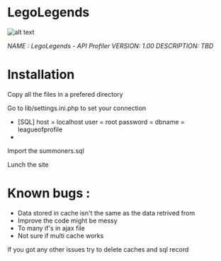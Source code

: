 # LegoLegends
![alt text](http://leagueofmusic.com/legolegends/assets/img/ad38.png "LegoLegends")

*NAME : LegoLegends - API Profiler
VERSION: 1.00
DESCRIPTION: TBD*

# Installation

Copy all the files in a prefered directory
 
Go to lib/settings.ini.php to set your connection

*
	[SQL]
	host = localhost
	user = root
	password = 
	dbname = leagueofprofile
*

Import the summoners.sql

Lunch the site

# Known bugs :
- Data stored in cache isn't the same as the data retrived from 
- Improve the code might be messy
- To many if's in ajax file
- Not sure if multi cache works

If you got any other issues try to delete caches and sql record